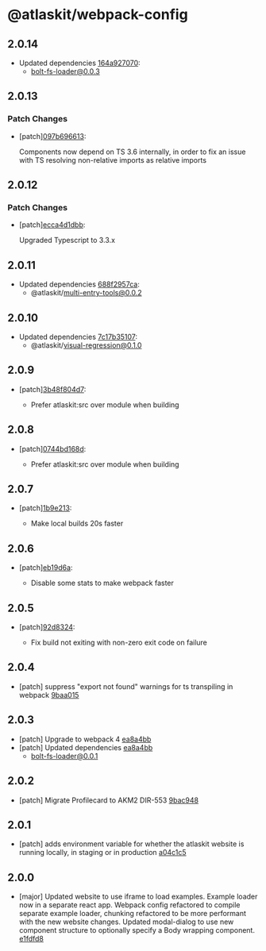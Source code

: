 # @atlaskit/webpack-config

## 2.0.14

- Updated dependencies [164a927070](https://bitbucket.org/atlassian/atlaskit-mk-2/commits/164a927070):
  - bolt-fs-loader@0.0.3

## 2.0.13

### Patch Changes

- [patch][097b696613](https://bitbucket.org/atlassian/atlaskit-mk-2/commits/097b696613):

  Components now depend on TS 3.6 internally, in order to fix an issue with TS resolving non-relative imports as relative imports

## 2.0.12

### Patch Changes

- [patch][ecca4d1dbb](https://bitbucket.org/atlassian/atlaskit-mk-2/commits/ecca4d1dbb):

  Upgraded Typescript to 3.3.x

## 2.0.11

- Updated dependencies [688f2957ca](https://bitbucket.org/atlassian/atlaskit-mk-2/commits/688f2957ca):
  - @atlaskit/multi-entry-tools@0.0.2

## 2.0.10

- Updated dependencies [7c17b35107](https://bitbucket.org/atlassian/atlaskit-mk-2/commits/7c17b35107):
  - @atlaskit/visual-regression@0.1.0

## 2.0.9

- [patch][3b48f804d7](https://bitbucket.org/atlassian/atlaskit-mk-2/commits/3b48f804d7):

  - Prefer atlaskit:src over module when building

## 2.0.8

- [patch][0744bd168d](https://bitbucket.org/atlassian/atlaskit-mk-2/commits/0744bd168d):

  - Prefer atlaskit:src over module when building

## 2.0.7

- [patch][1b9e213](https://bitbucket.org/atlassian/atlaskit-mk-2/commits/1b9e213):

  - Make local builds 20s faster

## 2.0.6

- [patch][eb19d6a](https://bitbucket.org/atlassian/atlaskit-mk-2/commits/eb19d6a):

  - Disable some stats to make webpack faster

## 2.0.5

- [patch][92d8324](https://bitbucket.org/atlassian/atlaskit-mk-2/commits/92d8324):

  - Fix build not exiting with non-zero exit code on failure

## 2.0.4

- [patch] suppress "export not found" warnings for ts transpiling in webpack [9baa015](https://bitbucket.org/atlassian/atlaskit-mk-2/commits/9baa015)

## 2.0.3

- [patch] Upgrade to webpack 4 [ea8a4bb](https://bitbucket.org/atlassian/atlaskit-mk-2/commits/ea8a4bb)
- [patch] Updated dependencies [ea8a4bb](https://bitbucket.org/atlassian/atlaskit-mk-2/commits/ea8a4bb)
  - bolt-fs-loader@0.0.1

## 2.0.2

- [patch] Migrate Profilecard to AKM2 DIR-553 [9bac948](https://bitbucket.org/atlassian/atlaskit-mk-2/commits/9bac948)

## 2.0.1

- [patch] adds environment variable for whether the atlaskit website is running locally, in staging or in production [a04c1c5](https://bitbucket.org/atlassian/atlaskit-mk-2/commits/a04c1c5)

## 2.0.0

- [major] Updated website to use iframe to load examples. Example loader now in a separate react app. Webpack config refactored to compile separate example loader, chunking refactored to be more performant with the new website changes. Updated modal-dialog to use new component structure to optionally specify a Body wrapping component. [e1fdfd8](https://bitbucket.org/atlassian/atlaskit-mk-2/commits/e1fdfd8)
